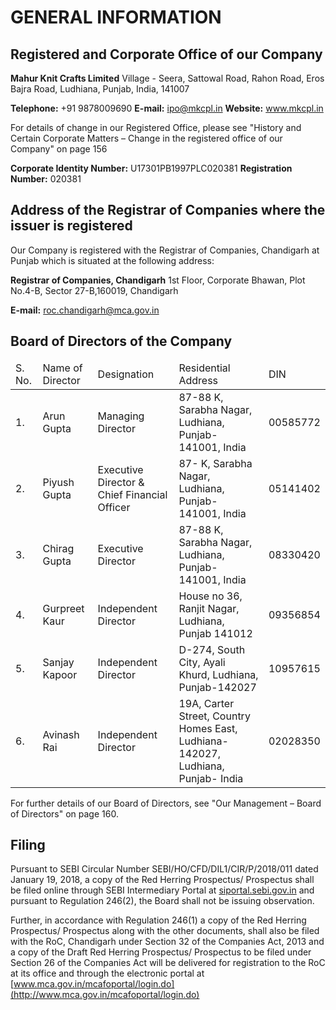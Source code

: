 # GENERAL INFORMATION

## Registered and Corporate Office of our Company

**Mahur Knit Crafts Limited**
Village - Seera, Sattowal Road, Rahon Road,
Eros Bajra Road, Ludhiana, Punjab, India, 141007

**Telephone:** +91 9878009690
**E-mail:** ipo@mkcpl.in
**Website:** www.mkcpl.in

For details of change in our Registered Office, please see "History and Certain Corporate Matters – Change in the registered office of our Company" on page 156

**Corporate Identity Number:** U17301PB1997PLC020381
**Registration Number:** 020381

## Address of the Registrar of Companies where the issuer is registered

Our Company is registered with the Registrar of Companies, Chandigarh at Punjab which is situated at the following address:

**Registrar of Companies, Chandigarh**
1st Floor, Corporate Bhawan, Plot No.4-B,
Sector 27-B,160019, Chandigarh

**E-mail:** roc.chandigarh@mca.gov.in

## Board of Directors of the Company

<table><thead><tr><td>S. No.</td><td>Name of Director</td><td>Designation</td><td>Residential Address</td><td>DIN</td></tr></thead><tbody><tr><td>1.</td><td>Arun Gupta</td><td>Managing Director</td><td>87-88 K, Sarabha Nagar, Ludhiana, Punjab-141001, India</td><td>00585772</td></tr><tr><td>2.</td><td>Piyush Gupta</td><td>Executive Director & Chief Financial Officer</td><td>87- K, Sarabha Nagar, Ludhiana, Punjab-141001, India</td><td>05141402</td></tr><tr><td>3.</td><td>Chirag Gupta</td><td>Executive Director</td><td>87-88 K, Sarabha Nagar, Ludhiana, Punjab-141001, India</td><td>08330420</td></tr><tr><td>4.</td><td>Gurpreet Kaur</td><td>Independent Director</td><td>House no 36, Ranjit Nagar, Ludhiana, Punjab 141012</td><td>09356854</td></tr><tr><td>5.</td><td>Sanjay Kapoor</td><td>Independent Director</td><td>D-274, South City, Ayali Khurd, Ludhiana, Punjab-142027</td><td>10957615</td></tr><tr><td>6.</td><td>Avinash Rai</td><td>Independent Director</td><td>19A, Carter Street, Country Homes East, Ludhiana-142027, Ludhiana, Punjab- India</td><td>02028350</td></tr></tbody></table>

For further details of our Board of Directors, see "Our Management – Board of Directors" on page 160.

## Filing

Pursuant to SEBI Circular Number SEBI/HO/CFD/DIL1/CIR/P/2018/011 dated January 19, 2018, a copy of the Red Herring Prospectus/ Prospectus shall be filed online through SEBI Intermediary Portal at [siportal.sebi.gov.in](http://siportal.sebi.gov.in) and pursuant to Regulation 246(2), the Board shall not be issuing observation.

Further, in accordance with Regulation 246(1) a copy of the Red Herring Prospectus/ Prospectus along with the other documents, shall also be filed with the RoC, Chandigarh under Section 32 of the Companies Act, 2013 and a copy of the Draft Red Herring Prospectus/ Prospectus to be filed under Section 26 of the Companies Act will be delivered for registration to the RoC at its office and through the electronic portal at [www.mca.gov.in/mcafoportal/login.do](http://www.mca.gov.in/mcafoportal/login.do)